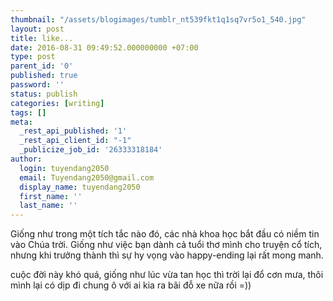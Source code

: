 ```yaml
---
thumbnail: "/assets/blogimages/tumblr_nt539fkt1q1sq7vr5o1_540.jpg"
layout: post
title: like...
date: 2016-08-31 09:49:52.000000000 +07:00
type: post
parent_id: '0'
published: true
password: ''
status: publish
categories: [writing]
tags: []
meta:
  _rest_api_published: '1'
  _rest_api_client_id: "-1"
  _publicize_job_id: '26333318184'
author:
  login: tuyendang2050
  email: Tuyendang2050@gmail.com
  display_name: tuyendang2050
  first_name: ''
  last_name: ''
---
```

Giống như trong một tích tắc nào đó, các nhà khoa học bắt đầu có niềm tin vào Chúa trời. Giống như việc bạn dành cả tuổi thơ mình cho truyện cổ tích, nhưng khi trưởng thành thì sự hy vọng vào happy-ending lại rất mong manh.


cuộc đời này khó quá, giống như lúc vừa tan học thì trời lại đổ cơn mưa, thôi mình lại có dịp đi chung ô với ai kia ra bãi đỗ xe nữa rồi =))
